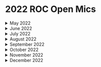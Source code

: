 # 2022 ROC Open Mics

<details>

<summary>May 2022</summary>

[may-27th-2022-graph-api.md](may-27th-2022-graph-api.md "mention")

</details>

<details>

<summary>June 2022</summary>

[june-3rd-2022-connectwise-pods.md](june-3rd-2022-connectwise-pods.md "mention")

[june-10th-2022-interactive-teams-messages.md](june-10th-2022-interactive-teams-messages.md "mention")

[june-17th-2022-how-to-use-jinja-in-rewst.md](june-17th-2022-how-to-use-jinja-in-rewst.md "mention")

[june-24th-2022-the-rewst-crate-marketplace.md](june-24th-2022-the-rewst-crate-marketplace.md "mention")

</details>

<details>

<summary>July 2022</summary>

[july-1st-2022-leaping-and-looping-through-your-data.md](july-1st-2022-leaping-and-looping-through-your-data.md "mention")

[july-8th-2022-new-ways-to-deal-with-data-and-client-example-workflows.md](july-8th-2022-new-ways-to-deal-with-data-and-client-example-workflows.md "mention")

[july-15th-2022-the-rewst-platform-and-how-to-use-datetime-comparisons-in-jinja.md](july-15th-2022-the-rewst-platform-and-how-to-use-datetime-comparisons-in-jinja.md "mention")

[july-29th-2022-how-do-you-know-that-the-person-on-the-phone-is-who-they-say.md](july-29th-2022-how-do-you-know-that-the-person-on-the-phone-is-who-they-say.md "mention")

</details>

<details>

<summary>August 2022</summary>

[august-5th-2022-super-awesome-new-feature.md](august-5th-2022-super-awesome-new-feature.md "mention")

[august-12th-2022-new-results-page.md](august-12th-2022-new-results-page.md "mention")

[august-19th-2022-friendly-password-generator-and-roc-assistance.md](august-19th-2022-friendly-password-generator-and-roc-assistance.md "mention")

[august-26th-2022-data-retention-and-cron-jobs.md](august-26th-2022-data-retention-and-cron-jobs.md "mention")

</details>

<details>

<summary>September 2022</summary>

[september-2nd-2022-debugging-workflows.md](september-2nd-2022-debugging-workflows.md "mention")

[september-9th-2022-microsoft-365-delegation.md](september-9th-2022-microsoft-365-delegation.md "mention")

[september-16th-2022-immybot-and-parse-ticket-data.md](september-16th-2022-immybot-and-parse-ticket-data.md "mention")

[september-23rd-2022-context-switching.md](september-23rd-2022-context-switching.md "mention")

</details>

<details>

<summary>October 2022</summary>

[october-7th-2022-connectwise-manage-agreement-sync.md](october-7th-2022-connectwise-manage-agreement-sync.md "mention")

[october-14th-2022-qol-changes-and-with-items-walkthrough.md](october-14th-2022-qol-changes-and-with-items-walkthrough.md "mention")

[october-21st-2022-bring-your-own-database.md](october-21st-2022-bring-your-own-database.md "mention")

[october-28th-2022-immybot-and-user-offboarding.md](october-28th-2022-immybot-and-user-offboarding.md "mention")

</details>

<details>

<summary>November 2022</summary>

[november-4th-2022-your-workflows-are-listening.md](november-4th-2022-your-workflows-are-listening.md "mention")

[november-18th-2022-jinja-conditions-in-templates-scripts.md](november-18th-2022-jinja-conditions-in-templates-scripts.md "mention")

</details>

<details>

<summary>December 2022</summary>

[december-2nd-2022-using-custom-http-requests-haveibeenpwned-with-your-existing-integrations.md](december-2nd-2022-using-custom-http-requests-haveibeenpwned-with-your-existing-integrations.md "mention")

[december-9th-2022-jinja-expansion.-plus-mendy-and-jared.md](december-9th-2022-jinja-expansion.-plus-mendy-and-jared.md "mention")

[december-16th-2022-tackle-tough-ticket-triage-troubles-and-flatten-funkily-formatted-lists.md](december-16th-2022-tackle-tough-ticket-triage-troubles-and-flatten-funkily-formatted-lists.md "mention")

</details>

